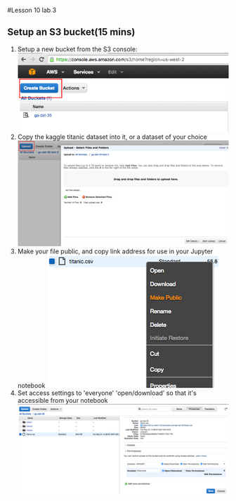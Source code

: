 #Lesson 10 lab 3
## Setup an S3 bucket(15 mins)
1. Setup a new bucket from the S3 console:
![](https://raw.githubusercontent.com/coreym/DAT-35-class-10/master/assets/create_bucket.png)
2. Copy the kaggle titanic dataset into it, or a dataset of your choice
![](https://raw.githubusercontent.com/coreym/DAT-35-class-10/master/assets/upload_files.png)
3. Make your file public, and copy link address for use in your Jupyter notebook
![](https://raw.githubusercontent.com/coreym/DAT-35-class-10/master/assets/make_asset_public.png)
4. Set access settings to 'everyone' 'open/download' so that it's accessible from your notebook
![](https://raw.githubusercontent.com/coreym/DAT-35-class-10/master/assets/set_csv_permissions.png)
